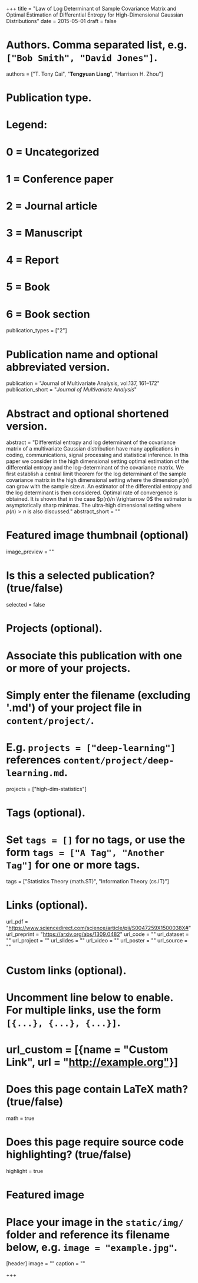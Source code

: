 +++
title = "Law of Log Determinant of Sample Covariance Matrix and Optimal Estimation of Differential Entropy for High-Dimensional Gaussian Distributions"
date = 2015-05-01
draft = false

# Authors. Comma separated list, e.g. `["Bob Smith", "David Jones"]`.
authors = ["T. Tony Cai", "**Tengyuan Liang**", "Harrison H. Zhou"]

# Publication type.
# Legend:
# 0 = Uncategorized
# 1 = Conference paper
# 2 = Journal article
# 3 = Manuscript
# 4 = Report
# 5 = Book
# 6 = Book section
publication_types = ["2"]

# Publication name and optional abbreviated version.
publication = "Journal of Multivariate Analysis, vol.137, 161–172"
publication_short = "*Journal of Multivariate Analysis*"

# Abstract and optional shortened version.
abstract = "Differential entropy and log determinant of the covariance matrix of a multivariate Gaussian distribution have  many applications in coding, communications, signal processing and statistical inference. In this paper we consider in the high dimensional setting optimal estimation of the differential entropy and the log-determinant of the covariance matrix. We first establish a central limit theorem for the log determinant of the sample covariance matrix in the high dimensional setting where the dimension $p(n)$ can grow with the sample size $n$. An estimator of the differential entropy and the log determinant is then considered. Optimal rate of convergence is obtained. It is shown that in the case $p(n)/n \\rightarrow 0$ the estimator is asymptotically sharp minimax. The ultra-high dimensional setting where $p(n) > n$ is also discussed."
abstract_short = ""

# Featured image thumbnail (optional)
image_preview = ""

# Is this a selected publication? (true/false)
selected = false

# Projects (optional).
#   Associate this publication with one or more of your projects.
#   Simply enter the filename (excluding '.md') of your project file in `content/project/`.
#   E.g. `projects = ["deep-learning"]` references `content/project/deep-learning.md`.
projects = ["high-dim-statistics"]

# Tags (optional).
#   Set `tags = []` for no tags, or use the form `tags = ["A Tag", "Another Tag"]` for one or more tags.
tags = ["Statistics Theory (math.ST)", "Information Theory (cs.IT)"]

# Links (optional).
url_pdf = "https://www.sciencedirect.com/science/article/pii/S0047259X1500038X#"
url_preprint = "https://arxiv.org/abs/1309.0482"
url_code = ""
url_dataset = ""
url_project = ""
url_slides = ""
url_video = ""
url_poster = ""
url_source = ""

# Custom links (optional).
#   Uncomment line below to enable. For multiple links, use the form `[{...}, {...}, {...}]`.
# url_custom = [{name = "Custom Link", url = "http://example.org"}]

# Does this page contain LaTeX math? (true/false)
math = true

# Does this page require source code highlighting? (true/false)
highlight = true

# Featured image
# Place your image in the `static/img/` folder and reference its filename below, e.g. `image = "example.jpg"`.
[header]
image = ""
caption = ""

+++
